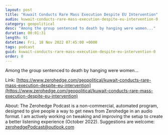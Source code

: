```yaml
---
layout: post
title: "Kuwait Conducts Rare Mass Execution Despite EU Intervention"
audio: kuwait-conducts-rare-mass-execution-despite-eu-intervention-0
category: geopolitical
desc: "Among the group sentenced to death by hanging were women..."
duration: 00:01:31
length: 91
datetime: Fri, 18 Nov 2022 07:45:00 +0000
tags: podcast
guid: kuwait-conducts-rare-mass-execution-despite-eu-intervention-0
order: 0
---
```

Among the group sentenced to death by hanging were women...

Link: [https://www.zerohedge.com/geopolitical/kuwait-conducts-rare-mass-execution-despite-eu-intervention](https://www.zerohedge.com/geopolitical/kuwait-conducts-rare-mass-execution-despite-eu-intervention)

About: The Zerohedge Podcast is a non-commercial, automated program, designed to give people a way to get news from Zerohedge in an audio format.  I am actively working on tweaking and improving the setup to create a better listening experience (October 2022).  Suggestions are welcome: [zerohedgePodcast@outlook.com](mailto:zerohedgePodcast@outlook.com)